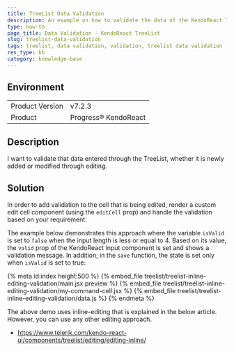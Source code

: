 ```yaml
---
title: TreeList Data Validation
description: An example on how to validate the data of the KendoReact TreeList with inline editing.
type: how-to
page_title: Data Validation - KendoReact TreeList
slug: treelist-data-validation
tags: treelist, data validation, validation, treelist data validation
res_type: kb
category: knowledge-base
---
```


## Environment

<table>
<tbody>
<tr>
<td>Product Version</td>
<td>v7.2.3</td>
</tr>
<tr>
<td>Product</td>
<td>Progress® KendoReact</td>
</tr>
</tbody>
</table>


## Description

I want to validate that data entered through the TreeList, whether it is newly added or modified through editing.

## Solution

In order to add validation to the cell that is being edited, render a custom edit cell component (using the `editCell` prop) and handle the validation based on your requirement.

The example below demonstrates this approach where the variable `isValid` is set to `false` when the input length is less or equal to 4. Based on its value, the `valid` prop of the KendoReact Input component is set and shows a validation message. In addition, in the `save` function, the state is set only when `isValid` is set to true:

{% meta id:index height:500 %}
{% embed_file treelist/treelist-inline-editing-validation/main.jsx preview %}
{% embed_file treelist/treelist-inline-editing-validation/my-command-cell.jsx %}
{% embed_file treelist/treelist-inline-editing-validation/data.js %}
{% endmeta %}

The above demo uses inline-editing that is explained in the below article. However, you can use any other editing approach.
- https://www.telerik.com/kendo-react-ui/components/treelist/editing/editing-inline/